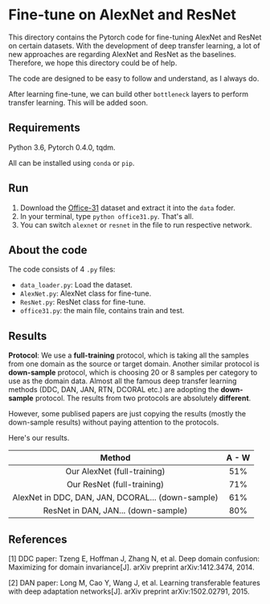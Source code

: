 # Fine-tune on AlexNet and ResNet

This directory contains the Pytorch code for fine-tuning AlexNet and ResNet on certain datasets. With the development of deep transfer learning, a lot of new approaches are regarding AlexNet and ResNet as the baselines. Therefore, we hope this directory could be of help.

The code are designed to be easy to follow and understand, as I always do.

After learning fine-tune, we can build other `bottleneck` layers to perform transfer learning. This will be added soon.

## Requirements

Python 3.6, Pytorch 0.4.0, tqdm.

All can be installed using `conda` or `pip`.

## Run

1. Download the [Office-31](https://pan.baidu.com/s/1o8igXT4#list/path=%2F) dataset and extract it into the `data` foder.
2. In your terminal, type `python office31.py`. That's all.
3. You can switch `alexnet` or `resnet` in the file to run respective network.

## About the code

The code consists of 4 `.py` files:

- `data_loader.py`: Load the dataset.
- `AlexNet.py`: AlexNet class for fine-tune.
- `ResNet.py`: ResNet class for fine-tune.
- `office31.py`: the main file, contains train and test.

## Results

**Protocol**: We use a **full-training** protocol, which is taking all the samples from one domain as the source or target domain. Another similar protocol is **down-sample** protocol, which is choosing 20 or 8 samples per category to use as the domain data. Almost all the famous deep transfer learning methods (DDC, DAN, JAN, RTN, DCORAL etc.) are adopting the **down-sample** protocol. The results from two protocols are absolutely **different**.

However, some publised papers are just copying the results (mostly the down-sample results) without paying attention to the protocols.

Here's our results.

|             Method            | A - W |
|:-----------------------------:|:-----:|
|          Our AlexNet (full-training)          |  51%  |
|           Our ResNet (full-training)        |  71%  |
|           AlexNet in DDC, DAN, JAN, DCORAL... (down-sample)        |  61%  |
|           ResNet in DAN, JAN... (down-sample)        |  80%  |

## References

[1] DDC paper: Tzeng E, Hoffman J, Zhang N, et al. Deep domain confusion: Maximizing for domain invariance[J]. arXiv preprint arXiv:1412.3474, 2014.

[2] DAN paper: Long M, Cao Y, Wang J, et al. Learning transferable features with deep adaptation networks[J]. arXiv preprint arXiv:1502.02791, 2015.
